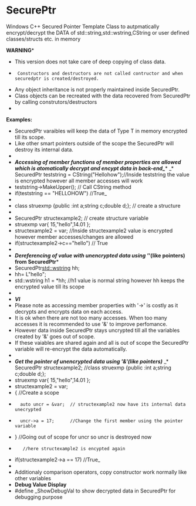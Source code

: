 # SecurePtr
Windows C++ Secured Pointer Template Class to autpmatically encrypt/decrypt the DATA of std::string,std::wstring,CString or user defined classes/structs etc. in memory

 ****WARNING***** 
*    This version does not take care of deep copying of class data.
*	   Constructors and destructors are not called contructor and when securedptr is created/destroyed.
*    Any object inheritance is not properly maintained inside SecuredPtr.
*    Class objects can be recreated with the data recovered from SecuredPtr by calling construtors/destructors
*
****Examples:****
*    SecuredPtr<T> varaibles will keep the data of Type T in memory encrypted till its scope.
*    Like other smart pointers outside of the scope the SecuredPtr will destroy its internal data.
*
*    ***Accessing of member functions of member properties are allowed which is atomatically decrypt and encypt data in back-end_****
_*    SecuredPtr<CString> teststring  = CString("Hellohow");//Inside teststring the value is encrypted however all member accesses will work
*    teststring->MakeUpper(); // Call CString method
*    if(teststring == "HELLOHOW") //True_
*
*    class struexmp {public :int a;string c;double d;}; // create a structure
*
*    SecuredPtr<struexmp> structexample2; // create structure variable
*    struexmp var{ 15,"hello",14.01 };
*    structexample2 = var; //Inside structexample2 value is encrypted however member accesses/changes are allowed
*    if(structexample2->c=="hello") // True
*
*    ***Dereferencing of value with unencrypted data using '*'(like pointers) from SecuredPtr***
*    SecuredPtr<std::wstring> hh;
*    hh= L"hello";
*    std::wstring h1 = *hh; //h1 value is normal string however hh keeps the encrypted value till its scope
*    
*    _****VI****_
*    Please note as accessing member properties with '->' is costly as it decrypts and encrypts data on each access.
*    It is ok when there are not too many accesses. When too many accesses it is recommended to use '&' to improve perfomance.
*    However data inside SecuredPtr stays uncrypted till all the variables created by '&' goes out of scope.
*    If these vaiables are shared again and all is out of scope the SecuredPtr variable will re-encrypt the data automatically.
*
*    ***Get the pointer of unencrypted data using '&'(like pointers)***
_*    SecuredPtr<struexmp> structexample2; //class struexmp {public :int a;string c;double d;};
*    struexmp var{ 15,"hello",14.01 };
*    structexample2 = var;
*    {                     //Create a scope
*       auto uncr = &var;  // structexample2 now have its internal data unecrypted
*       uncr->a = 17;      //Change the first member using the pointer variable
*    }                     //Going out of scope for uncr so uncr is destroyed now
*        //here structexample2 is encypted again
*    if(structexample2->a == 17) //True_
*
*    Additionaly comparison operators, copy constructor work normally like other variables
*    ****Debug Value Display**** 
*    #define _ShowDebugVal to show decrypted data in SecuredPtr for debugging purpose
